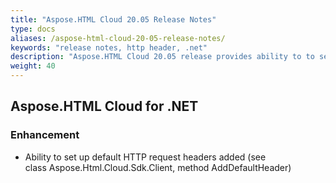 ```yaml
---
title: "Aspose.HTML Cloud 20.05 Release Notes"
type: docs
aliases: /aspose-html-cloud-20-05-release-notes/
keywords: "release notes, http header, .net"
description: "Aspose.HTML Cloud 20.05 release provides ability to to set up default HTTP request headers"
weight: 40
---
```


## **Aspose.HTML Cloud for .NET**
### **Enhancement**
- Ability to set up default HTTP request headers added (see class Aspose.Html.Cloud.Sdk.Client, method AddDefaultHeader)
